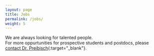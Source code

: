 ```yaml
---
layout: page
title: Jobs
permalink: /jobs/
weight: 5
---
```


<!---Image Analysis Specialist/Scientific Programmer:  
[MDC website](https://www.mdc-berlin.de/jobs/808418/10638){:target="_blank"}, 
[PDF version]({{ site.baseurl }}/assets/imagingJob.pdf){:target="_blank"}-->

<div class="jobs-contact" markdown="1">

We are always looking for talented people.  
For more oppurtunities for prospective students and postdocs, please [contact Dr. Preibisch](mailto:stephan.preibisch@mdc-berlin.de){:target="_blank"}.
</div>

<br><br><br><br><br><br><br>
